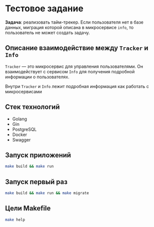 # Тестовое задание
**Задача**: реализовать тайм-трекер. Если пользователя нет в базе данных, миграция которой описана в микросервисе `info`, то пользователь не может создать задачу.

## Описание взаимодействие между `Tracker` и `Info`
`Tracker` — это микросервис для управления пользователями. Он взаимодействует с сервисом `Info` для получения подробной информации о пользователях.

Внутри `Tracker` и `Info` лежит подробная информация как работать с микросервисами

## Стек технологий
- Golang
- Gin
- PostgreSQL
- Docker
- Swagger

## Запуск приложений
```sh
make build && make run
```

## Запуск первый раз
```sh
make build && make run && make migrate
```

## Цели Makefile
```sh
make help
```
